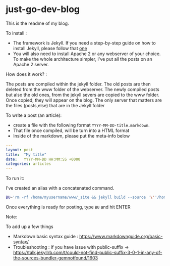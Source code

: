 # just-go-dev-blog

This is the readme of my blog.

To install : 

- The framework is Jekyll. If you need a step-by-step guide on how to install Jekyll, 
please follow that [one](https://computingforgeeks.com/how-to-install-jekyll-on-ubuntu-18-04/) 
- You will also need to install Apache 2 or any webserver of your choice. To make the whole 
architecture simpler, I've put all the posts on an Apache 2 server. 


How does it work? :

The posts are compiled within the jekyll folder. The old posts are then deleted from the www folder of the webserver.
The newly compiled posts but also the old ones, from the jekyll severs are copied to the www folder. 
Once copied, they will appear on the blog.
The only server that matters are the files (posts,else) that are in the Jekyll folder


To write a post (an article):

- create a file with the following format `YYYY-MM-DD-title.markdown`.
- That file once compiled, will be turn into a HTML format 
- Inside of the markdown, please put the meta-info below

```yaml
---
layout: post
title:  "My title"
date:   YYYY-MM-DD HH:MM:SS +0000
categories: articles
---
``` 

To run it:

I've created an alias with a concatenated command. 

```bash
BU='rm -rf /home/myusername/www/_site && jekyll build --source '\''/home/myusername/cloned_projects/www/'\'' && sudo rm -rf /var/www/* && sudo cp -rf _site/* /var/www'
```

Once everything is ready for posting, type `BU` and hit ENTER

Note: 

To add up a few things

- Markdown basic syntax guide : https://www.markdownguide.org/basic-syntax/
- Troubleshooting : if you have issue with public-suffix -> https://talk.jekyllrb.com/t/could-not-find-public-suffix-3-0-1-in-any-of-the-sources-bundler-gemnotfound/1603
